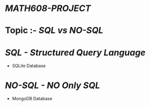 # _MATH608-PROJECT_

# Topic :- _SQL vs NO-SQL_

# _SQL - Structured Query Language_
   - SQLite Database
# _NO-SQL - NO Only SQL_
   - MongoDB Database
